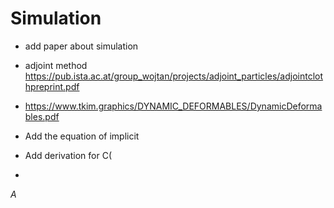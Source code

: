 #  Simulation

- add paper about simulation 
- adjoint method 
https://pub.ista.ac.at/group_wojtan/projects/adjoint_particles/adjointclothpreprint.pdf


- https://www.tkim.graphics/DYNAMIC_DEFORMABLES/DynamicDeformables.pdf

- Add the equation of implicit 
- Add derivation for C(
- 

$A$
